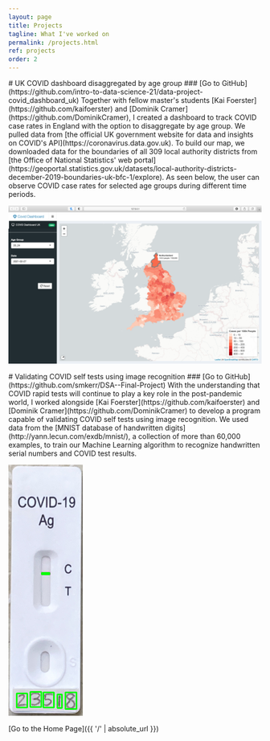 ```yaml
---
layout: page
title: Projects
tagline: What I've worked on
permalink: /projects.html
ref: projects
order: 2
---
```


<a id="uk-covid-dashboard">
# UK COVID dashboard disaggregated by age group
</a>
### [Go to GitHub](https://github.com/intro-to-data-science-21/data-project-covid_dashboard_uk)
Together with fellow master's students [Kai Foerster](https://github.com/kaifoerster) and [Dominik Cramer](https://github.com/DominikCramer), I created a dashboard to track COVID case rates in England with the option to disaggregate by age group. We pulled data from [the official UK government website for data and insights on COVID's API](https://coronavirus.data.gov.uk). To build our map, we downloaded data for the boundaries of all 309 local authority districts from [the Office of National Statistics' web portal](https://geoportal.statistics.gov.uk/datasets/local-authority-districts-december-2019-boundaries-uk-bfc-1/explore). As seen below, the user can observe COVID case rates for selected age groups during different time periods.

![UK COVID Dashboard](assets/img/uk-covid-dashboard.png "UK COVID Dashboard")

<a id="validating-covid-self-tests">
# Validating COVID self tests using image recognition
</a>
### [Go to GitHub](https://github.com/smkerr/DSA--Final-Project)
With the understanding that COVID rapid tests will continue to play a key role in the post-pandemic world, I worked alongside [Kai Foerster](https://github.com/kaifoerster) and [Dominik Cramer](https://github.com/DominikCramer) to develop a program capable of validating COVID self tests using image recognition. We used data from the [MNIST database of handwritten digits](http://yann.lecun.com/exdb/mnist/), a collection of more than 60,000 examples, to train our Machine Learning algorithm to recognize handwritten serial numbers and COVID test results.

![Validating COVID Test Results](assets/img/validating-covid-test-results.png "Validating COVID Test Results")

[Go to the Home Page]({{ '/' | absolute_url }})
